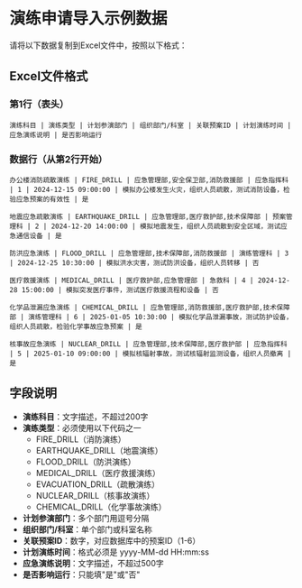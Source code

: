 # 演练申请导入示例数据

请将以下数据复制到Excel文件中，按照以下格式：

## Excel文件格式

### 第1行（表头）
```
演练科目 | 演练类型 | 计划参演部门 | 组织部门/科室 | 关联预案ID | 计划演练时间 | 应急演练说明 | 是否影响运行
```

### 数据行（从第2行开始）

```
办公楼消防疏散演练 | FIRE_DRILL | 应急管理部,安全保卫部,消防救援部 | 应急指挥科 | 1 | 2024-12-15 09:00:00 | 模拟办公楼发生火灾，组织人员疏散，测试消防设备，检验应急预案的有效性 | 是

地震应急疏散演练 | EARTHQUAKE_DRILL | 应急管理部,医疗救护部,技术保障部 | 预案管理科 | 2 | 2024-12-20 14:00:00 | 模拟地震发生，组织人员疏散到安全区域，测试应急通信设备 | 是

防洪应急演练 | FLOOD_DRILL | 应急管理部,技术保障部,消防救援部 | 演练管理科 | 3 | 2024-12-25 10:30:00 | 模拟洪水灾害，测试防洪设备，组织人员转移 | 否

医疗救援演练 | MEDICAL_DRILL | 医疗救护部,应急管理部 | 急救科 | 4 | 2024-12-28 15:00:00 | 模拟突发医疗事件，测试医疗救援流程和设备 | 否

化学品泄漏应急演练 | CHEMICAL_DRILL | 应急管理部,消防救援部,医疗救护部,技术保障部 | 演练管理科 | 6 | 2025-01-05 10:30:00 | 模拟化学品泄漏事故，测试防护设备，组织人员疏散，检验化学事故应急预案 | 是

核事故应急演练 | NUCLEAR_DRILL | 应急管理部,技术保障部,医疗救护部 | 应急指挥科 | 5 | 2025-01-10 09:00:00 | 模拟核辐射事故，测试核辐射监测设备，组织人员撤离 | 是
```

## 字段说明

- **演练科目**：文字描述，不超过200字
- **演练类型**：必须使用以下代码之一
  - FIRE_DRILL（消防演练）
  - EARTHQUAKE_DRILL（地震演练）
  - FLOOD_DRILL（防洪演练）
  - MEDICAL_DRILL（医疗救援演练）
  - EVACUATION_DRILL（疏散演练）
  - NUCLEAR_DRILL（核事故演练）
  - CHEMICAL_DRILL（化学事故演练）
- **计划参演部门**：多个部门用逗号分隔
- **组织部门/科室**：单个部门或科室名称
- **关联预案ID**：数字，对应数据库中的预案ID（1-6）
- **计划演练时间**：格式必须是 yyyy-MM-dd HH:mm:ss
- **应急演练说明**：文字描述，不超过500字
- **是否影响运行**：只能填"是"或"否"







